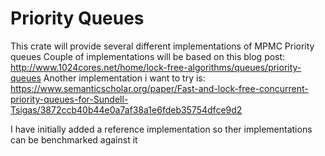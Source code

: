# Priority Queues

This crate will provide several different implementations of MPMC Priority
queues
Couple of implementations will be based on this blog post: 
http://www.1024cores.net/home/lock-free-algorithms/queues/priority-queues
Another implementation i want to try is:
https://www.semanticscholar.org/paper/Fast-and-lock-free-concurrent-priority-queues-for-Sundell-Tsigas/3872ccb40b44e0a7af38a1e6fdeb35754dfce9d2

I have initially added a reference implementation so ther implementations can be
benchmarked against it

